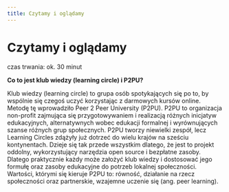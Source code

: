 ```yaml
---
title: Czytamy i oglądamy
---
```

# Czytamy i oglądamy
czas trwania: ok. 30 minut

**Co to jest klub wiedzy (learning circle) i P2PU?**

Klub wiedzy (learning circle) to grupa osób spotykających się po to, by wspólnie się czegoś uczyć korzystając z darmowych kursów online. Metodę tę wprowadziło Peer 2 Peer University (P2PU). P2PU to organizacja non-profit zajmująca się przygotowywaniem i realizacją różnych inicjatyw edukacyjnych, alternatywnych wobec edukacji formalnej i wyrównujących szanse różnych grup społecznych. P2PU tworzy niewielki zespół, lecz Learning Circles zdążyły już dotrzeć do wielu krajów na sześciu kontynentach. Dzieje się tak przede wszystkim dlatego, że jest to projekt oddolny, wykorzystujący narzędzia open source i bezpłatne zasoby. Dlatego praktycznie każdy może założyć klub wiedzy i dostosować jego formułę oraz zasoby edukacyjne do potrzeb lokalnej społeczności. Wartości, którymi się kieruje P2PU to: równość, działanie na rzecz społeczności oraz partnerskie, wzajemne uczenie się (ang. peer learning). 
